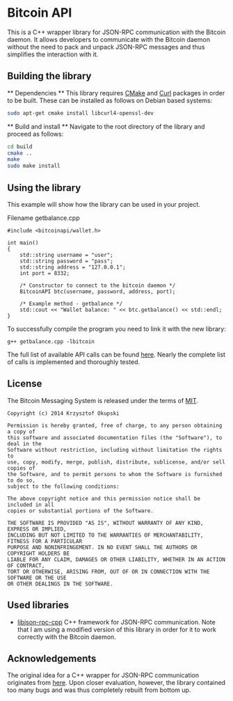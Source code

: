 Bitcoin API
===========

This is a C++ wrapper library for JSON-RPC communication with the Bitcoin daemon. It allows developers to communicate with the Bitcoin daemon without the need to pack and unpack JSON-RPC messages and thus simplifies the interaction with it.

Building the library
--------------------

** Dependencies **
This library requires [CMake](http://www.cmake.org/cmake/resources/software.html) and [Curl](http://curl.haxx.se) packages in order to be built. These can be installed as follows on Debian based systems:

```sh
sudo apt-get cmake install libcurl4-openssl-dev
```

** Build and install **
Navigate to the root directory of the library and proceed as follows:

```sh
cd build
cmake ..
make
sudo make install
```

Using the library
-----------------
This example will show how the library can be used in your project. 

Filename getbalance.cpp

```
#include <bitcoinapi/wallet.h>

int main()
{
    std::string username = "user";
    std::string password = "pass";
    std::string address = "127.0.0.1";
    int port = 8332;

    /* Constructor to connect to the bitcoin daemon */
    BitcoinAPI btc(username, password, address, port);

    /* Example method - getbalance */
    std::cout << "Wallet balance: " << btc.getbalance() << std::endl;
}
```

To successfully compile the program you need to link it with the new library:
```
g++ getbalance.cpp -lbitcoin
```

The full list of available API calls can be found [here](https://en.bitcoin.it/wiki/Original_Bitcoin_client/API_calls_list). Nearly the complete list of calls is implemented and thoroughly tested.

License
-------

The Bitcoin Messaging System is released under the terms of [MIT](http://en.wikipedia.org/wiki/MIT_License).

```
Copyright (c) 2014 Krzysztof Okupski

Permission is hereby granted, free of charge, to any person obtaining a copy of 
this software and associated documentation files (the "Software"), to deal in the 
Software without restriction, including without limitation the rights to 
use, copy, modify, merge, publish, distribute, sublicense, and/or sell copies of 
the Software, and to permit persons to whom the Software is furnished to do so, 
subject to the following conditions:

The above copyright notice and this permission notice shall be included in all 
copies or substantial portions of the Software.

THE SOFTWARE IS PROVIDED "AS IS", WITHOUT WARRANTY OF ANY KIND, EXPRESS OR IMPLIED, 
INCLUDING BUT NOT LIMITED TO THE WARRANTIES OF MERCHANTABILITY, FITNESS FOR A PARTICULAR 
PURPOSE AND NONINFRINGEMENT. IN NO EVENT SHALL THE AUTHORS OR COPYRIGHT HOLDERS BE 
LIABLE FOR ANY CLAIM, DAMAGES OR OTHER LIABILITY, WHETHER IN AN ACTION OF CONTRACT, 
TORT OR OTHERWISE, ARISING FROM, OUT OF OR IN CONNECTION WITH THE SOFTWARE OR THE USE 
OR OTHER DEALINGS IN THE SOFTWARE.
```

Used libraries
--------------
- [libjson-rpc-cpp](https://github.com/cinemast/libjson-rpc-cpp) C++ framework for JSON-RPC communication. Note that I am using a modified version of this library in order for it to work correctly with the Bitcoin daemon.

Acknowledgements
----------------
The original idea for a C++ wrapper for JSON-RPC communication originates from [here](https://github.com/mmgrant73/bitcoinapi). Upon closer evaluation, however, the library contained too many bugs and was thus completely rebuilt from bottom up.
